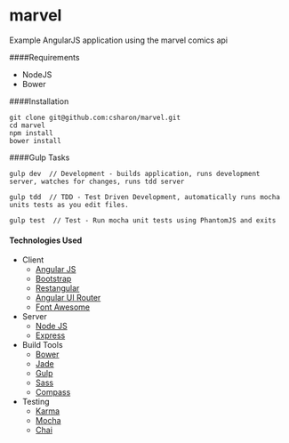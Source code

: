 marvel
======

Example AngularJS application using the marvel comics api

####Requirements
* NodeJS
* Bower

####Installation
```
git clone git@github.com:csharon/marvel.git
cd marvel
npm install
bower install
```

####Gulp Tasks
```
gulp dev  // Development - builds application, runs development server, watches for changes, runs tdd server

gulp tdd  // TDD - Test Driven Development, automatically runs mocha units tests as you edit files.

gulp test  // Test - Run mocha unit tests using PhantomJS and exits

```
#### Technologies Used
* Client
  * [Angular JS](https://angularjs.org/)
  * [Bootstrap](http://getbootstrap.com/)
  * [Restangular](https://github.com/mgonto/restangular)
  * [Angular UI Router](https://github.com/angular-ui/ui-router)
  * [Font Awesome](http://fortawesome.github.io/Font-Awesome/)
* Server
  * [Node JS](http://nodejs.org/)
  * [Express](http://expressjs.com/)
* Build Tools
  * [Bower](http://bower.io/)
  * [Jade](http://jade-lang.com/)
  * [Gulp](gulpjs.com)
  * [Sass](http://sass-lang.com/)
  * [Compass](http://compass-style.org/)
* Testing
  * [Karma](https://github.com/karma-runner/karma)
  * [Mocha](http://mochajs.org/)
  * [Chai](http://chaijs.com/)

